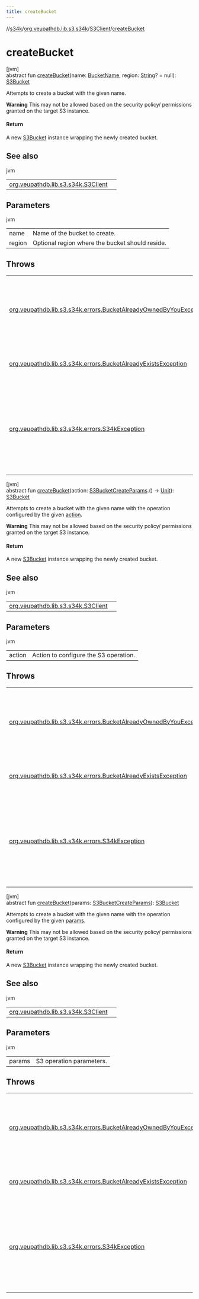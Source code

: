 ```yaml
---
title: createBucket
---
```

//[s34k](../../../index.html)/[org.veupathdb.lib.s3.s34k](../index.html)/[S3Client](index.html)/[createBucket](create-bucket.html)



# createBucket



[jvm]\
abstract fun [createBucket](create-bucket.html)(name: [BucketName](../../org.veupathdb.lib.s3.s34k.fields/-bucket-name/index.html), region: [String](https://kotlinlang.org/api/latest/jvm/stdlib/kotlin/-string/index.html)? = null): [S3Bucket](../../org.veupathdb.lib.s3.s34k.response.bucket/-s3-bucket/index.html)



Attempts to create a bucket with the given name.



**Warning** This may not be allowed based on the security policy/ permissions granted on the target S3 instance.



#### Return



A new [S3Bucket](../../org.veupathdb.lib.s3.s34k.response.bucket/-s3-bucket/index.html) instance wrapping the newly created bucket.



## See also


jvm

| | |
|---|---|
| [org.veupathdb.lib.s3.s34k.S3Client](create-bucket-if-not-exists.html) |  |



## Parameters


jvm

| | |
|---|---|
| name | Name of the bucket to create. |
| region | Optional region where the bucket should reside. |



## Throws


| | |
|---|---|
| [org.veupathdb.lib.s3.s34k.errors.BucketAlreadyOwnedByYouException](../../org.veupathdb.lib.s3.s34k.errors/-bucket-already-owned-by-you-exception/index.html) | If a bucket already exists in the S3 store with the given name, and it was created by a user with the given access credentials. |
| [org.veupathdb.lib.s3.s34k.errors.BucketAlreadyExistsException](../../org.veupathdb.lib.s3.s34k.errors/-bucket-already-exists-exception/index.html) | If a bucket already exists in the S3 store with the given name. |
| [org.veupathdb.lib.s3.s34k.errors.S34kException](../../org.veupathdb.lib.s3.s34k.errors/-s34k-exception/index.html) | If an implementation specific exception is thrown. The implementation specific exception will be set to the thrown exception's 'cause' value. |




[jvm]\
abstract fun [createBucket](create-bucket.html)(action: [S3BucketCreateParams](../../org.veupathdb.lib.s3.s34k.requests.client/-s3-bucket-create-params/index.html).() -&gt; [Unit](https://kotlinlang.org/api/latest/jvm/stdlib/kotlin/-unit/index.html)): [S3Bucket](../../org.veupathdb.lib.s3.s34k.response.bucket/-s3-bucket/index.html)



Attempts to create a bucket with the given name with the operation configured by the given [action](create-bucket.html).



**Warning** This may not be allowed based on the security policy/ permissions granted on the target S3 instance.



#### Return



A new [S3Bucket](../../org.veupathdb.lib.s3.s34k.response.bucket/-s3-bucket/index.html) instance wrapping the newly created bucket.



## See also


jvm

| | |
|---|---|
| [org.veupathdb.lib.s3.s34k.S3Client](create-bucket-if-not-exists.html) |  |



## Parameters


jvm

| | |
|---|---|
| action | Action to configure the S3 operation. |



## Throws


| | |
|---|---|
| [org.veupathdb.lib.s3.s34k.errors.BucketAlreadyOwnedByYouException](../../org.veupathdb.lib.s3.s34k.errors/-bucket-already-owned-by-you-exception/index.html) | If a bucket already exists in the S3 store with the given name, and it was created by a user with the given access credentials. |
| [org.veupathdb.lib.s3.s34k.errors.BucketAlreadyExistsException](../../org.veupathdb.lib.s3.s34k.errors/-bucket-already-exists-exception/index.html) | If a bucket already exists in the S3 store with the given name. |
| [org.veupathdb.lib.s3.s34k.errors.S34kException](../../org.veupathdb.lib.s3.s34k.errors/-s34k-exception/index.html) | If an implementation specific exception is thrown. The implementation specific exception will be set to the thrown exception's 'cause' value. |




[jvm]\
abstract fun [createBucket](create-bucket.html)(params: [S3BucketCreateParams](../../org.veupathdb.lib.s3.s34k.requests.client/-s3-bucket-create-params/index.html)): [S3Bucket](../../org.veupathdb.lib.s3.s34k.response.bucket/-s3-bucket/index.html)



Attempts to create a bucket with the given name with the operation configured by the given [params](create-bucket.html).



**Warning** This may not be allowed based on the security policy/ permissions granted on the target S3 instance.



#### Return



A new [S3Bucket](../../org.veupathdb.lib.s3.s34k.response.bucket/-s3-bucket/index.html) instance wrapping the newly created bucket.



## See also


jvm

| | |
|---|---|
| [org.veupathdb.lib.s3.s34k.S3Client](create-bucket-if-not-exists.html) |  |



## Parameters


jvm

| | |
|---|---|
| params | S3 operation parameters. |



## Throws


| | |
|---|---|
| [org.veupathdb.lib.s3.s34k.errors.BucketAlreadyOwnedByYouException](../../org.veupathdb.lib.s3.s34k.errors/-bucket-already-owned-by-you-exception/index.html) | If a bucket already exists in the S3 store with the given name, and it was created by a user with the given access credentials. |
| [org.veupathdb.lib.s3.s34k.errors.BucketAlreadyExistsException](../../org.veupathdb.lib.s3.s34k.errors/-bucket-already-exists-exception/index.html) | If a bucket already exists in the S3 store with the given name. |
| [org.veupathdb.lib.s3.s34k.errors.S34kException](../../org.veupathdb.lib.s3.s34k.errors/-s34k-exception/index.html) | If an implementation specific exception is thrown. The implementation specific exception will be set to the thrown exception's 'cause' value. |



